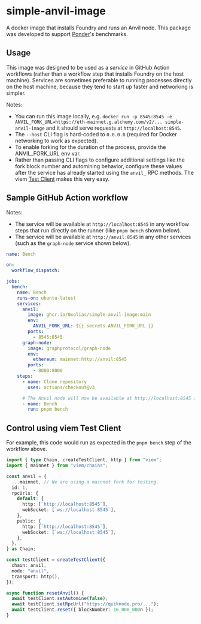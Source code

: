 # simple-anvil-image

A docker image that installs Foundry and runs an Anvil node. This package was developed to support [Ponder](https://ponder.sh)'s benchmarks.

## Usage

This image was designed to be used as a _service_ in GitHub Action workflows (rather than a workflow step that installs Foundry on the host machine). Services are sometimes preferable to running processes directly on the host machine, because they tend to start up faster and networking is simpler.

Notes:
- You can run this image locally, e.g. `docker run -p 8545:8545 -e ANVIL_FORK_URL=https://eth-mainnet.g.alchemy.com/v2/... simple-anvil-image` and it should serve requests at `http://localhost:8545`.
- The `--host` CLI flag is hard-coded to `0.0.0.0` (required for Docker networking to work as expected).
- To enable forking for the duration of the process, provide the ANVIL_FORK_URL env var.
- Rather than passing CLI flags to configure additional settings like the fork block number and automining behavior, configure these values after the service has already started using the `anvil_` RPC methods. The viem [Test Client](https://viem.sh/docs/clients/test.html) makes this very easy.

## Sample GitHub Action workflow

Notes:
- The service will be available at `http://localhost:8545` in any workflow steps that run directly on the runner (like `pnpm bench` shown below).
- The service will be available at `http://anvil:8545` in any other services (such as the `graph-node` service shown below).

```yaml
name: Bench

on:
  workflow_dispatch:

jobs:
  bench:
    name: Bench
    runs-on: ubuntu-latest
    services:
      anvil:
        image: ghcr.io/0xolias/simple-anvil-image:main
        env:
          ANVIL_FORK_URL: ${{ secrets.ANVIL_FORK_URL }}
        ports:
          - 8545:8545
      graph-node:
        image: graphprotocol/graph-node
        env:
          ethereum: mainnet:http://anvil:8545
        ports:
          - 8000:8000
    steps:
      - name: Clone repository
        uses: actions/checkout@v3

      # The Anvil node will now be available at http://localhost:8545 in your workflow steps.
      - name: Bench
        run: pnpm bench


```

## Control using viem Test Client

For example, this code would run as expected in the `pnpm bench` step of the workflow above.

```ts
import { type Chain, createTestClient, http } from "viem";
import { mainnet } from "viem/chains";

const anvil = {
  ...mainnet, // We are using a mainnet fork for testing.
  id: 1,
  rpcUrls: {
    default: {
      http: [`http://localhost:8545`],
      webSocket: [`ws://localhost:8545`],
    },
    public: {
      http: [`http://localhost:8545`],
      webSocket: [`ws://localhost:8545`],
    },
  },
} as Chain;

const testClient = createTestClient({
  chain: anvil,
  mode: "anvil",
  transport: http(),
});

async function resetAnvil() {
  await testClient.setAutomine(false);
  await testClient.setRpcUrl("https://quiknode.pro/...");
  await testClient.reset({ blockNumber: 16_000_000n });
}
```
